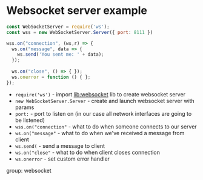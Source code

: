 # Websocket server example

```js
const WebSocketServer = require('ws');
const wss = new WebSocketServer.Server({ port: 8111 })

wss.on("connection", (ws,r) => {
  ws.on("message", data => {
    ws.send('You sent me: ' + data);
  });
  
  ws.on("close", () => { });
  ws.onerror = function () { };
});
```

- `require('ws')` - import [lib:websocket](https://www.npmjs.com/package/ws) lib to create websocket server
- `new WebSocketServer.Server` - create and launch websocket server with params
- `port:` - port to listen on (in our case all network interfaces are going to be listened)
- `wss.on("connection"` - what to do when someone connects to our server
- `ws.on("message"` - what to do when we've received a message from client
- `ws.send(` - send a message to client
- `ws.on("close"` - what to do when client closes connection
- `ws.onerror` - set custom error handler

group: websocket


